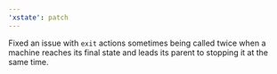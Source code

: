 ```yaml
---
'xstate': patch
---
```


Fixed an issue with `exit` actions sometimes being called twice when a machine reaches its final state and leads its parent to stopping it at the same time.
